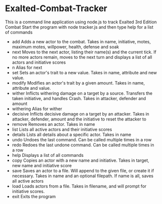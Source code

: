 # Exalted-Combat-Tracker

This is a command line application using node.js to track Exalted 3rd Edition Combat
Start the program with node tracker.js and then type help for a list of commands


 - add			Adds a new actor to the combat. Takes in name, initiative, motes, maximum motes, willpower, health, defense and soak
 - next		Moves to the next actor, listing their name(s) and the current tick.
			If no more actors remain, moves to the next turn and displays a list of all actors and initiative scores
 - n			Alias for next
 - set			Sets an actor's trait to a new value. Takes in name, attribute and new value.
 - modify		Modifies an actor's trait by a given amount. Takes in name, attribute and value.
 - wither		Inflicts withering damage on a target by a source. Transfers the taken initiative, and handles Crash.
			Takes in attacker, defender and amount
 - withering	Alias for wither
 - decisive	Inflicts decisive damage on a target by an attacker. Takes in attacker, defender,
			amount and the initiative to reset the attacker to
 - remove		Removes an actor. Takes in name
 - list		Lists all active actors and their initiative scores
 - details		Lists all details about a specific actor. Takes in name
 - undo		Undoes the last command. Can be called multiple times in a row
 - redo		Redoes the last undone command. Can be called multiple times in a row
 - help		Displays a list of all commands
 - copy		Copies an actor with a new name and initiative. Takes in target, new name and initiative score
 - save		Saves an actor to a file. Will append to the given file, or create it if necessary.
			Takes in name and an optional filepath. If name is all, saves all active actors
 - load		Loads actors from a file. Takes in filename, and will prompt for initiative scores.
 - exit		Exits the program